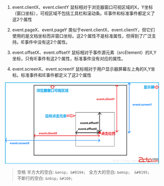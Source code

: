 1. event.clientX、event.clientY
  鼠标相对于浏览器窗口可视区域的X，Y坐标（窗口坐标），可视区域不包括工具栏和滚动条。IE事件和标准事件都定义了这2个属性

2. event.pageX、event.pageY
  类似于event.clientX、event.clientY，但它们使用的是文档坐标而非窗口坐标。这2个属性不是标准属性，但得到了广泛支持。IE事件中没有这2个属性。

3. event.offsetX、event.offsetY
  鼠标相对于事件源元素（srcElement）的X,Y坐标，只有IE事件有这2个属性，标准事件没有对应的属性。

4. event.screenX、event.screenY
  鼠标相对于用户显示器屏幕左上角的X,Y坐标。标准事件和IE事件都定义了这2个属性

  ![图](../../img/2014091409260873.png)

> 空格
  半方大的空白:
  `&ensp;`&ensp;`&#8194;`&#8194;
  全方大的空白:
  `&emsp;`&emsp;`&#8195;`&#8195;
  不断行的空白:
  `&nbsp;`&nbsp;`&#160;`&#160;